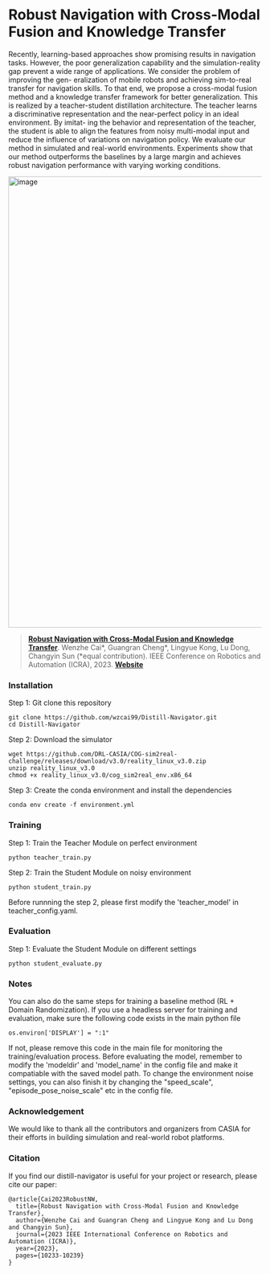 # Robust Navigation with Cross-Modal Fusion and Knowledge Transfer
Recently, learning-based approaches show promising results in navigation tasks. However, the poor generalization capability and the simulation-reality gap prevent a wide range of applications. We consider the problem of improving the gen- eralization of mobile robots and achieving sim-to-real transfer for navigation skills. To that end, we propose a cross-modal fusion method and a knowledge transfer framework for better generalization. This is realized by a teacher-student distillation architecture. The teacher learns a discriminative representation and the near-perfect policy in an ideal environment. By imitat- ing the behavior and representation of the teacher, the student is able to align the features from noisy multi-modal input and reduce the influence of variations on navigation policy. We evaluate our method in simulated and real-world environments. Experiments show that our method outperforms the baselines by a large margin and achieves robust navigation performance with varying working conditions.

<img width="898" alt="image" src="https://github.com/wzcai99/Distill-Navigator/assets/115710611/fe932c15-e28d-4720-aa75-b9b8fb975f61">

> [**Robust Navigation with Cross-Modal Fusion and Knowledge Transfer**](https://arxiv.org/pdf/2309.13266.pdf). 
> Wenzhe Cai*, Guangran Cheng*, Lingyue Kong, Lu Dong, Changyin Sun (*equal contribution). IEEE Conference on Robotics and Automation (ICRA), 2023.
> [**Website**](https://sites.google.com/view/distillnav)
### Installation ###
Step 1: Git clone this repository
```
git clone https://github.com/wzcai99/Distill-Navigator.git
cd Distill-Navigator
```
Step 2: Download the simulator
```
wget https://github.com/DRL-CASIA/COG-sim2real-challenge/releases/download/v3.0/reality_linux_v3.0.zip 
unzip reality_linux_v3.0
chmod +x reality_linux_v3.0/cog_sim2real_env.x86_64
```
Step 3: Create the conda environment and install the dependencies
```
conda env create -f environment.yml
```

### Training ###
Step 1: Train the Teacher Module on perfect environment
```
python teacher_train.py
```
Step 2: Train the Student Module on noisy environment
```
python student_train.py
```
Before runnning the step 2, please first modify the 'teacher_model' in teacher_config.yaml.
### Evaluation ###
Step 1: Evaluate the Student Module on different settings
```
python student_evaluate.py
```
### Notes ###
You can also do the same steps for training a baseline method (RL + Domain Randomization).
If you use a headless server for training and evaluation, make sure the following code exists in the main python file
```
os.environ['DISPLAY'] = ":1"
```
If not, please remove this code in the main file for monitoring the training/evaluation process.
Before evaluating the model, remember to modify the 'modeldir' and 'model_name' in the config file and make it compatiable with the saved model path. To change the environment noise settings, you can also finish it by changing the "speed_scale", "episode_pose_noise_scale" etc in the config file.

### Acknowledgement ###
We would like to thank all the contributors and organizers from CASIA for their efforts in building simulation and real-world robot platforms. 

### Citation ###
If you find our distill-navigator is useful for your project or research, please cite our paper:
```
@article{Cai2023RobustNW,
  title={Robust Navigation with Cross-Modal Fusion and Knowledge Transfer},
  author={Wenzhe Cai and Guangran Cheng and Lingyue Kong and Lu Dong and Changyin Sun},
  journal={2023 IEEE International Conference on Robotics and Automation (ICRA)},
  year={2023},
  pages={10233-10239}
}
```


